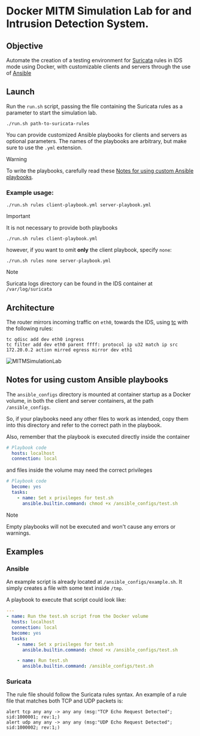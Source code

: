 # Docker MITM Simulation Lab for and Intrusion Detection System. 
## Objective 
Automate the creation of a testing environment for [Suricata](https://suricata.io/) rules in IDS mode using Docker, with customizable clients and servers through the use of [Ansible](https://www.ansible.com/)

## Launch
Run the `run.sh` script, passing the file containing the Suricata rules as a parameter to start the simulation lab.
```
./run.sh path-to-suricata-rules
```

You can provide customized Ansible playbooks for clients and servers as optional parameters. 
The names of the playbooks are arbitrary, but make sure to use the `.yml` extension. 
> [!Warning]
> To write the playbooks, carefully read these [Notes for using custom Ansible playbooks](https://github.com/Jekik10/DockerMITMSimulationLab#notes-for-using-custom-ansible-playbooks).

### Example usage:
```
./run.sh rules client-playbook.yml server-playbook.yml
```
> [!IMPORTANT]
>It is not necessary to provide both playbooks
>```
>./run.sh rules client-playbook.yml
>```
>however, if you want to omit **only** the client playbook, specify `none`:
>```
>./run.sh rules none server-playbook.yml
>```

>[!NOTE]
>Suricata logs directory can be found in the IDS container at `/var/log/suricata`

## Architecture

The router mirrors incoming traffic on `eth0`, towards the IDS, using [tc](https://man7.org/linux/man-pages/man8/tc.8.html) with the following rules:
```
tc qdisc add dev eth0 ingress
tc filter add dev eth0 parent ffff: protocol ip u32 match ip src 172.20.0.2 action mirred egress mirror dev eth1
```
![MITMSimulationLab](https://github.com/user-attachments/assets/1a25355c-b1e1-4801-a5b0-1924e6c1b787)


## Notes for using custom Ansible playbooks
The `ansible_configs` directory is mounted at container startup as a Docker volume, in both the client and server containers, at the path `/ansible_configs`.

So, if your playbooks need any other files to work as intended, copy them into this directory and refer to the correct path in the playbook.

Also, remember that the playbook is executed directly inside the container
```yaml
# Playbook code
  hosts: localhost
  connection: local
```
and files inside the volume may need the correct privileges
```yaml
# Playbook code
  become: yes
  tasks:
    - name: Set x privileges for test.sh
      ansible.builtin.command: chmod +x /ansible_configs/test.sh
```
> [!NOTE]
> Empty playbooks will not be executed and won't cause any errors or warnings.

## Examples
### Ansible
An example script is already located at `/ansible_configs/example.sh`. It simply creates a file with some text inside `/tmp`.

A playbook to execute that script could look like:
```yaml
---
- name: Run the test.sh script from the Docker volume
  hosts: localhost
  connection: local
  become: yes
  tasks:
    - name: Set x privileges for test.sh
      ansible.builtin.command: chmod +x /ansible_configs/test.sh

    - name: Run test.sh
      ansible.builtin.command: /ansible_configs/test.sh

```
### Suricata
The rule file should follow the Suricata rules syntax. An example of a rule file that matches both TCP and UDP packets is:
```
alert tcp any any -> any any (msg:"TCP Echo Request Detected"; sid:1000001; rev:1;)
alert udp any any -> any any (msg:"UDP Echo Request Detected"; sid:1000002; rev:1;)
```
